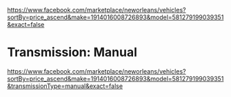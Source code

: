 https://www.facebook.com/marketplace/neworleans/vehicles?sortBy=price_ascend&make=1914016008726893&model=581279199039351&exact=false

# Transmission: Manual
https://www.facebook.com/marketplace/neworleans/vehicles?sortBy=price_ascend&make=1914016008726893&model=581279199039351&transmissionType=manual&exact=false
